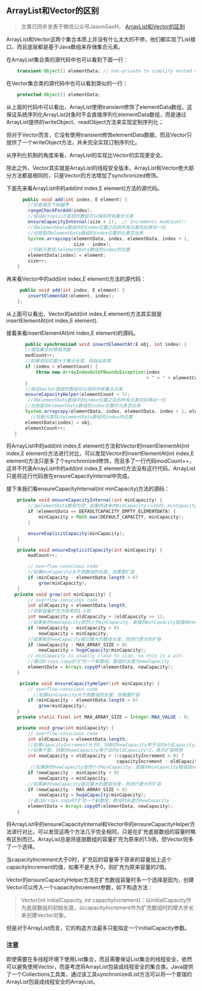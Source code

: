 ## ArrayList和Vector的区别

> 文章已同步发表于微信公众号JasonGaoH， [ArrayList和Vector的区别](https://mp.weixin.qq.com/s?__biz=MzUyNTE2OTAzMQ==&mid=2247483726&idx=1&sn=0fa987066009e2e8c347a7310f5701fe&chksm=fa2379a6cd54f0b0464108f0d82ddea6de723cc181c0a3d873fd1078985c4ac9d007a7a0395d&token=1938879438&lang=zh_CN#rd)

ArrayList和Vector这两个集合本质上并没有什么太大的不停，他们都实现了List接口，而且底层都是基于Java数组来存储集合元素。

在ArrayList集合类的源代码中也可以看到下面一行：
```java
    transient Object[] elementData; // non-private to simplify nested class access
```

在Vector集合类的源代码中也可以看到类似的一行：
```java
    protected Object[] elementData;
```

从上面的代码中可以看出，ArrayList使用transient修饰了elementData数组，这保证系统序列化ArrayList对象时不会直接序列化elementData数组，而是通过ArrayList提供的writeObject、readObject方法来实现定制序列化；

但对于Vector而言，它没有使用transient修饰elementData数据，而且Vector只提供了一个writeObject方法，并未完全实现订制序列化。

从序列化机制的角度来看，ArrayList的实现比Vector的实现更安全。

除此之外，Vector其实就是ArrayList的线程安全版本，ArrayList和Vector绝大部分方法都是相同的，只是Vector的方法增加了synchronized修饰。

下面先来看ArrayList中的add(int index,E element)方法的源代码。
```java
      public void add(int index, E element) {
        //检查是否下标越界
        rangeCheckForAdd(index);
        //保证ArrayList底层的数组可以保存所有集合元素
        ensureCapacityInternal(size + 1);  // Increments modCount!!
        //将elementData数组中的index位置之后的所有元素向后移动一位
        //也就是将elementData数组的index位置的元素空出来
        System.arraycopy(elementData, index, elementData, index + 1,
                         size - index);
        //将新元素将入elementData数组的index的位置
        elementData[index] = element;
        size++;
    }
```

再来看Vector中的add(int index,E element)方法的源代码：
```java
     public void add(int index, E element) {
        insertElementAt(element, index);
    };
```
 从上面可以看出，Vector的add(int index,E element)方法其实就是insertElementAt(int index,E element).

 接着来看insertElementAt(int index,E element)的源码。
 ```java
        public synchronized void insertElementAt(E obj, int index) {
        //增加集合的修改次数
        modCount++;
        //如果添加位置大于集合长度，则抛出异常
        if (index > elementCount) {
            throw new ArrayIndexOutOfBoundsException(index
                                                     + " > " + elementCount);
        }
        //保证Vector底层的数组可以保存所有集合元素
        ensureCapacityHelper(elementCount + 1);
         //将elementData数组中的index位置之后的所有元素向后移动一位
        //也就是将elementData数组的index位置的元素空出来
        System.arraycopy(elementData, index, elementData, index + 1, elementCount - index);
          //将新元素将入elementData数组的index的位置
        elementData[index] = obj;
        elementCount++;
    }

```

将ArrayList中的add(int index,E element)方法和Vector的insertElementAt(int index,E element)方法进行对比，可以发现Vector的insertElementAt(int index,E element)方法只是多了个synchronized修饰，而且多了一行代码modCount++，这并不代表ArrayList中的add(int index,E element)方法没有这行代码，ArrayList只是将这行代码放在ensureCapacityInternal中完成。

接下来我们看ensureCapacityInternal(int minCapacity)方法的源码：
```java
    private void ensureCapacityInternal(int minCapacity) {
        //当elementData数组为空，如果传进来的minCapacity＜=10时，minCapacity取10，否则取传进来的参数
        if (elementData == DEFAULTCAPACITY_EMPTY_ELEMENTDATA) {
            minCapacity = Math.max(DEFAULT_CAPACITY, minCapacity);
        }

        ensureExplicitCapacity(minCapacity);
    }

    private void ensureExplicitCapacity(int minCapacity) {
        modCount++;

        // overflow-conscious code
        //如果minCapacity大于原数组的长度，则需要扩容
        if (minCapacity - elementData.length > 0)
            grow(minCapacity);
    }
   private void grow(int minCapacity) {
        // overflow-conscious code
        int oldCapacity = elementData.length;
        //将新容量扩充为原来的1.5倍
        int newCapacity = oldCapacity + (oldCapacity >> 1);
        //如果新的newCapacity依然小于minCapacity，直接将minCapacity赋值给newCapacity
        if (newCapacity - minCapacity < 0)
            newCapacity = minCapacity;
        //如果新的newCapacity超过最大的数组长度，则进行更大的扩容 
        if (newCapacity - MAX_ARRAY_SIZE > 0)
            newCapacity = hugeCapacity(minCapacity);
        // minCapacity is usually close to size, so this is a win:
        //通过Arrays.copyOf扩充一个新数组，数组的长度为newCapacity
        elementData = Arrays.copyOf(elementData, newCapacity);
    }
```

```java
     private void ensureCapacityHelper(int minCapacity) {
        // overflow-conscious code
          //如果minCapacity大于原数组的长度，则需要扩容
        if (minCapacity - elementData.length > 0)
            grow(minCapacity);
    }
    private static final int MAX_ARRAY_SIZE = Integer.MAX_VALUE - 8;

    private void grow(int minCapacity) {
        // overflow-conscious code
        int oldCapacity = elementData.length;
        //如果capacityIncrement大于0，则新的newCapacity等于旧的oldCapacity加上capacityIncrement，
        //如果不是，则新的newCapacity等于旧的oldCapacity*2，表示扩容两倍
        int newCapacity = oldCapacity + ((capacityIncrement > 0) ?
                                         capacityIncrement : oldCapacity);
         //如果新的newCapacity依然小于minCapacity，直接将minCapacity赋值给newCapacity           
        if (newCapacity - minCapacity < 0)
            newCapacity = minCapacity;
        //如果新的newCapacity超过最大的数组长度，则进行更大的扩容
        if (newCapacity - MAX_ARRAY_SIZE > 0)
            newCapacity = hugeCapacity(minCapacity);
        //通过Arrays.copyOf扩充一个新数组，数组的长度为newCapacity    
        elementData = Arrays.copyOf(elementData, newCapacity);
    }
```

将ArrayList中的ensureCapacityInternal和Vector中的ensureCapacityHelper方法进行对比，可以发现这两个方法几乎完全相同，只是在扩充底层数组的容量时略有区别而已。ArrayList总是将底层数组的容量扩充为原来的1.5倍，但Vector则多了一个选择。

当capacityIncrement大于0时，扩充后的容量等于原来的容量加上这个capacityIncrement的值，如果不是大于0，则扩充为原来容量的2倍。

Vector的ensureCapacityHelper方法在扩充数组容量时多一个选择是因为，创建Vector可以传入一个capacityIncrement参数，如下构造方法：
> Vector(int initialCapacity, int capacityIncrement)：以initialCapacity作为底层数组的初始长度，以capacityIncrement作为扩充数组时的增大步长来创建Vector对象。

但是对于ArrayList而言，它的构造方法最多只能指定一个initialCapacity参数。


### 注意
即使需要在多线程环境下使用List集合，而且需要保证List集合的线程安全，依然可以避免使用Vector，而是考虑将ArrayList包装成线程安全的集合类。Java提供了一个Collections工具类，通过该工具synchronizedList方法可以将一个普瑞的ArrayList包装成线程安全的ArrayList。
  
    
